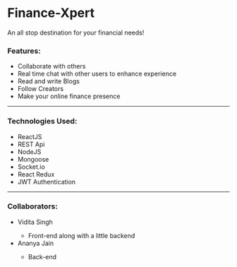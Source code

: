 <h1> Finance-Xpert</h1>
<p>An all stop destination for your financial needs!</p>
<h3>Features: </h3>
<ul>
  <li>Collaborate with others</li>
  <li>Real time chat with other users to enhance experience</li>
  <li>Read and write Blogs</li>
  <li>Follow Creators</li>
  <li>Make your online finance presence</li>
</ul>
<hr>
<h3>Technologies Used:</h3>
<ul>
  <li>ReactJS</li>
  <li>REST Api</li>
  <li>NodeJS</li>
  <li>Mongoose</li>
  <li>Socket.io</li>
  <li>React Redux</li>
  <li>JWT Authentication</li>
</ul>
<hr>
<h3>Collaborators: </h3>
<ul>
  <li>Vidita Singh</li>
    <ul>
      <li>Front-end along with a little backend</li>
    </ul>
  <li>Ananya Jain</li>
    <ul>
      <li>Back-end</li>
    </ul>
</ul>

 
 
